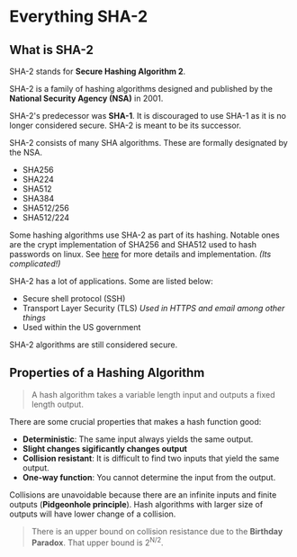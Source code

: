 # Everything SHA-2

## What is SHA-2

SHA-2 stands for **Secure Hashing Algorithm 2**.

SHA-2 is a family of hashing algorithms designed and published by the **National Security Agency (NSA)** in 2001. 

SHA-2's predecessor was **SHA-1**. It is discouraged to use SHA-1 as it is no longer considered secure. SHA-2 is meant to be its successor. 

SHA-2 consists of many SHA algorithms. These are formally designated by the NSA.

- SHA256
- SHA224
- SHA512
- SHA384
- SHA512/256
- SHA512/224

Some hashing algorithms use SHA-2 as part of its hashing. Notable ones are the crypt implementation of SHA256 and SHA512 used to hash passwords on linux. See [here](https://www.akkadia.org/drepper/SHA-crypt.txt) for more details and implementation. *(Its complicated!)*

SHA-2 has a lot of applications. Some are listed below:

- Secure shell protocol (SSH)
- Transport Layer Security (TLS) *Used in HTTPS and email among other things*
- Used within the US government

SHA-2 algorithms are still considered secure.

## Properties of a Hashing Algorithm

> A hash algorithm takes a variable length input and outputs a fixed length output.

There are some crucial properties that makes a hash function good:

- **Deterministic**: The same input always yields the same output.
- **Slight changes sigificantly changes output**
- **Collision resistant**: It is difficult to find two inputs that yield the same output.
- **One-way function**: You cannot determine the input from the output.

Collisions are unavoidable because there are an infinite inputs and finite outputs (**Pidgeonhole principle**). Hash algorithms with larger size of outputs will have lower change of a collision.

> There is an upper bound on collision resistance due to the **Birthday Paradox**. That upper bound is 2<sup>N/2</sup>.

